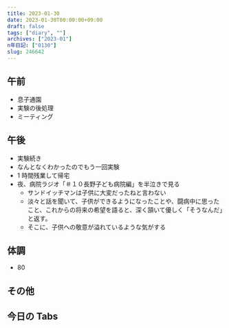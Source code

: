 ```yaml
---
title: 2023-01-30
date: 2023-01-30T00:00:00+09:00
draft: false
tags: ["diary", ""]
archives: ["2023-01"]
n年日記: ["0130"]
slug: 246642
---
```


## 午前

- 息子通園
- 実験の後処理
- ミーティング

## 午後

- 実験続き
- なんとなくわかったのでもう一回実験
- 1 時間残業して帰宅
- 夜、病院ラジオ「＃１０長野子ども病院編」を半泣きで見る
  - サンドイッチマンは子供に大変だったねと言わない
  - 淡々と話を聞いて、子供ができるようになったことや、闘病中に思ったこと、これからの将来の希望を語ると、深く頷いて優しく「そうなんだ」と返す。
  - そこに、子供への敬意が溢れているような気がする

## 体調

- 80

## その他

## 今日の Tabs
